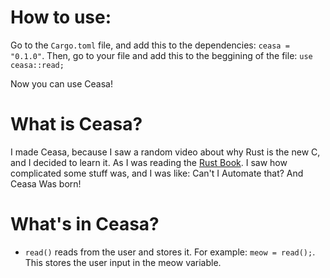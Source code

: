 # How to use:
Go to the ```Cargo.toml``` file, and add this to the dependencies: ```ceasa = "0.1.0"```.
Then, go to your file and add this to the beggining of the file: ```use ceasa::read;```

Now you can use Ceasa!

# What is Ceasa?
I made Ceasa, because I saw a random video about why Rust is the new C, and I decided to learn it. As I was reading the [Rust Book](https://doc.rust-lang.org/stable/book/). I saw how complicated some stuff was, and I was like: Can't I Automate that? And Ceasa Was born!

# What's in Ceasa?
- ```read()```  reads from the user and stores it. For example: ```meow = read();```. This stores the user input in the meow variable.
